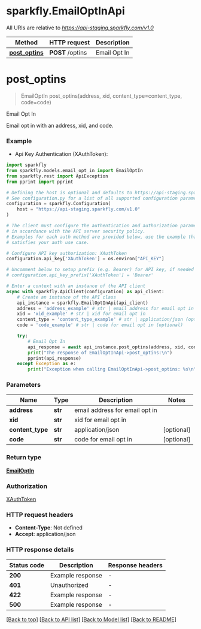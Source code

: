 # sparkfly.EmailOptInApi

All URIs are relative to *https://api-staging.sparkfly.com/v1.0*

Method | HTTP request | Description
------------- | ------------- | -------------
[**post_optins**](EmailOptInApi.md#post_optins) | **POST** /optins | Email Opt In


# **post_optins**
> EmailOptIn post_optins(address, xid, content_type=content_type, code=code)

Email Opt In

Email opt in with an address, xid, and code.

### Example

* Api Key Authentication (XAuthToken):

```python
import sparkfly
from sparkfly.models.email_opt_in import EmailOptIn
from sparkfly.rest import ApiException
from pprint import pprint

# Defining the host is optional and defaults to https://api-staging.sparkfly.com/v1.0
# See configuration.py for a list of all supported configuration parameters.
configuration = sparkfly.Configuration(
    host = "https://api-staging.sparkfly.com/v1.0"
)

# The client must configure the authentication and authorization parameters
# in accordance with the API server security policy.
# Examples for each auth method are provided below, use the example that
# satisfies your auth use case.

# Configure API key authorization: XAuthToken
configuration.api_key['XAuthToken'] = os.environ["API_KEY"]

# Uncomment below to setup prefix (e.g. Bearer) for API key, if needed
# configuration.api_key_prefix['XAuthToken'] = 'Bearer'

# Enter a context with an instance of the API client
async with sparkfly.ApiClient(configuration) as api_client:
    # Create an instance of the API class
    api_instance = sparkfly.EmailOptInApi(api_client)
    address = 'address_example' # str | email address for email opt in
    xid = 'xid_example' # str | xid for email opt in
    content_type = 'content_type_example' # str | application/json (optional)
    code = 'code_example' # str | code for email opt in (optional)

    try:
        # Email Opt In
        api_response = await api_instance.post_optins(address, xid, content_type=content_type, code=code)
        print("The response of EmailOptInApi->post_optins:\n")
        pprint(api_response)
    except Exception as e:
        print("Exception when calling EmailOptInApi->post_optins: %s\n" % e)
```



### Parameters


Name | Type | Description  | Notes
------------- | ------------- | ------------- | -------------
 **address** | **str**| email address for email opt in | 
 **xid** | **str**| xid for email opt in | 
 **content_type** | **str**| application/json | [optional] 
 **code** | **str**| code for email opt in | [optional] 

### Return type

[**EmailOptIn**](EmailOptIn.md)

### Authorization

[XAuthToken](../README.md#XAuthToken)

### HTTP request headers

 - **Content-Type**: Not defined
 - **Accept**: application/json

### HTTP response details

| Status code | Description | Response headers |
|-------------|-------------|------------------|
**200** | Example response |  -  |
**401** | Unauthorized |  -  |
**422** | Example response |  -  |
**500** | Example response |  -  |

[[Back to top]](#) [[Back to API list]](../README.md#documentation-for-api-endpoints) [[Back to Model list]](../README.md#documentation-for-models) [[Back to README]](../README.md)


